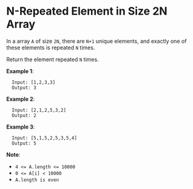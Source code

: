 # N-Repeated Element in Size 2N Array

In a array `A` of size `2N`, there are `N+1` unique elements, and exactly one of
these elements is repeated `N` times.

Return the element repeated `N` times.

**Example 1**:

```
  Input: [1,2,3,3]
  Output: 3
```

**Example 2**:

```
  Input: [2,1,2,5,3,2]
  Output: 2
```

**Example 3**:

```
  Input: [5,1,5,2,5,3,5,4]
  Output: 5
```

**Note**:

- `4 <= A.length <= 10000`
- `0 <= A[i] < 10000`
- `A.length is even`
